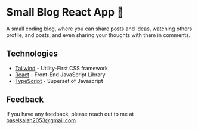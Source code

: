 # Small Blog React App :rocket:

A small coding blog, where you can share posts and ideas, watching others profile, and posts, and even sharing your thoughts with them in comments. 

## Technologies

- [Tailwind](https://tailwindcss.com/) - Utility-First CSS framework
- [React](https://react.dev/) - Front-End JavaScript Library
- [TypeScript](https://www.typescriptlang.org/) - Superset of Javascript

## Feedback

If you have any feedback, please reach out to me at baselsalah2053@gmail.com
